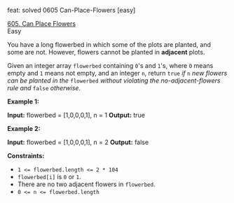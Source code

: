 feat: solved 0605 Can-Place-Flowers [easy]

[605.  Can Place Flowers](https://leetcode.com/problems/can-place-flowers/)  
Easy

You have a long flowerbed in which some of the plots are planted, and some are not. However, flowers cannot be planted in  **adjacent**  plots.

Given an integer array  `flowerbed`  containing  `0`'s and  `1`'s, where  `0`  means empty and  `1`  means not empty, and an integer  `n`, return  `true` _if_  `n`  _new flowers can be planted in the_  `flowerbed`  _without violating the no-adjacent-flowers rule and_  `false`  _otherwise_.

**Example 1:**

**Input:** flowerbed = [1,0,0,0,1], n = 1
**Output:** true

**Example 2:**

**Input:** flowerbed = [1,0,0,0,1], n = 2
**Output:** false

**Constraints:**

-   `1 <= flowerbed.length <= 2 * 104`
-   `flowerbed[i]`  is  `0`  or  `1`.
-   There are no two adjacent flowers in  `flowerbed`.
-   `0 <= n <= flowerbed.length`